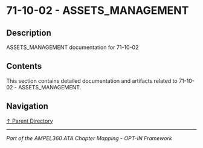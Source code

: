 # 71-10-02 - ASSETS_MANAGEMENT

## Description

ASSETS_MANAGEMENT documentation for 71-10-02

## Contents

This section contains detailed documentation and artifacts related to 71-10-02 - ASSETS_MANAGEMENT.

## Navigation

[↑ Parent Directory](../README.md)

---

*Part of the AMPEL360 ATA Chapter Mapping - OPT-IN Framework*
